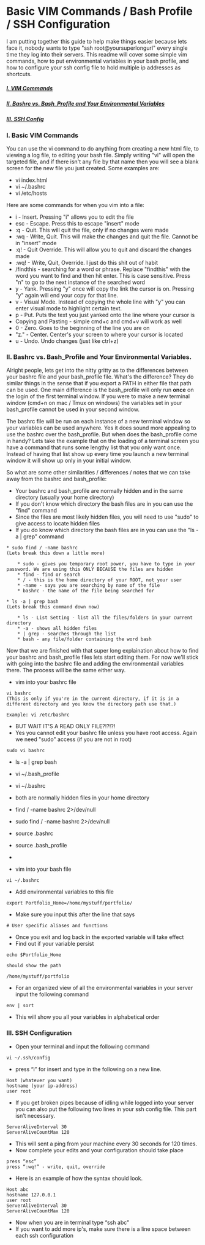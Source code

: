 # Basic VIM Commands / Bash Profile / SSH Configuration

I am putting together this guide to help make things easier because lets face it, nobody wants to type "ssh root@yoursuperlongurl" every single time they log into their servers. This readme will cover some simple vim commands, how to put environmental variables in your bash profile, and how to configure your ssh config file to hold multiple ip addresses as shortcuts.

##### [I. VIM Commands](#vim)
##### [II. Bashrc vs. Bash_Profile and Your Environmental Variables](#bash)
##### [III. SSH Config](#ssh)

### <a name=vim>I. Basic VIM Commands</a>

You can use the vi command to do anything from creating a new html file, to viewing a log file, to editing your bash file. Simply writing "vi" will open the targeted file, and if there isn't any file by that name then you will see a blank screen for the new file you just created. Some examples are:


* vi index.html
* vi ~/.bashrc
* vi /etc/hosts


Here are some commands for when you vim into a file:


* i - Insert. Pressing "i" allows you to edit the file
* esc - Escape. Press this to escape "insert" mode
* :q - Quit. This will quit the file, only if no changes were made
* :wq - Write, Quit. This will make the changes and quit the file. Cannot be in "insert" mode
* :q! - Quit Override. This will allow you to quit and discard the changes made
* :wq! - Write, Quit, Override. I just do this shit out of habit
* /findthis - searching for a word or phrase. Replace "findthis" with the word you want to find and then hit enter. This is case sensitive. Press "n" to go to the next instance of the searched word
* y - Yank. Pressing "y" once will copy the link the cursor is on. Pressing "y" again will end your copy for that line. 
* v - Visual Mode. Instead of copying the whole line with "y" you can enter visual mode to highlight certain text.
* p - Put. Puts the text you just yanked onto the line where your cursor is
* Copying and Pasting - simple cmd+c and cmd+v will work as well
* 0 - Zero. Goes to the beginning of the line you are on
* "z." - Center. Center's your screen to where your cursor is located
* u - Undo. Undo changes (just like ctrl+z)



### <a name=bash>II. Bashrc vs. Bash_Profile and Your Environmental Variables.</a>

Alright people, lets get into the nitty gritty as to the differences between your bashrc file and your bash_profile file. What's the difference? They do similar things in the sense that if you export a PATH in either file that path can be used. One main difference is the bash_profile will only run **once** on the login of the first terminal window. If you were to make a new terminal window (cmd+n on mac / Tmux on windows) the variables set in your bash_profile cannot be used in your second window. 

The bashrc file will be run on each instance of a new terminal window so your variables can be used anywhere. Yes it does sound more appealing to use the bashrc over the bash_profile. But when does the bash_profile come in handy? Lets take the example that on the loading of a terminal screen you have a command that runs some lengthy list that you only want once. Instead of having that list show up every time you launch a new terminal window it will show up only in your initial window. 

So what are some other similarities / differences / notes that we can take away from the bashrc and bash_profile:

* Your bashrc and bash_profile are normally hidden and in the same directory (usually your home directory)
* If you don't know which directory the bash files are in you can use the "find" command
* Since the files are most likely hidden files, you will need to use "sudo" to give access to locate hidden files
* If you do know which directory the bash files are in you can use the "ls -a | grep" command
 

```
* sudo find / -name bashrc
(Lets break this down a little more)

	* sudo - gives you temporary root power, you have to type in your password. We are using this ONLY BECAUSE the files are hidden
	* find - find or search
	* / - this is the home directory of your ROOT, not your user
	* -name - says you are searching by name of the file
	* bashrc - the name of the file being searched for
	
* ls -a | grep bash
(Lets break this command down now)

	* ls - List Setting - list all the files/folders in your current directory
	* -a - shows all hidden files
	* | grep - searches through the list 
	* bash - any file/folder containing the word bash

```

Now that we are finished with that super long explaination about how to find your bashrc and bash_profile files lets start editing them. For now we'll stick with going into the bashrc file and adding the environmentail variables there. The process will be the same either way. 

* vim into your bashrc file

```
vi bashrc
(This is only if you're in the current directory, if it is in a different directory and you know the directory path use that.)

Example: vi /etc/bashrc
```

* BUT WAIT IT'S A READ ONLY FILE?!?!?!
* Yes you cannot edit your bashrc file unless you have root access. Again we need "sudo" access (if you are not in root) 

```
sudo vi bashrc
```







* ls -a | grep bash
* vi ~/.bash_profile
* vi ~/.bashrc
* both are normally hidden files in your home directory
* find / -name bashrc 2>/dev/null
* sudo find / -name bashrc 2>/dev/null
* source .bashrc
* source .bash_profile
* 


* vim into your bash file

```
vi ~/.bashrc
```

* Add environmental variables to this file

```
export Portfolio_Home=/home/mystuff/portfolio/
```
* Make sure you input this after the line that says 

```
# User specific aliases and functions
```

* Once you exit and log back in the exported variable will take effect
* Find out if your variable persist

```
echo $Portfolio_Home

should show the path

/home/mystuff/portfolio
```

* For an organized view of all the environmental variables in your server input the following command

```
env | sort
```

* This will show you all your variables in alphabetical order




### <a name=ssh>III. SSH Configuration</a>

* Open your terminal and input the following command

```
vi ~/.ssh/config

```

* press “i” for insert and type in the following on a new line.

```
Host (whatever you want)
hostname (your ip-address)
user root
```

* If you get broken pipes because of idling while logged into your server you can also put the following two lines in your ssh config file. This part isn’t necessary.

```
ServerAliveInterval 30
ServerAliveCountMax 120
```

* This will sent a ping from your machine every 30 seconds for 120 times. 
* Now complete your edits and your configuration should take place

```
press “esc”
press “:wq!” - write, quit, override
```

* Here is an example of how the syntax should look.

```
Host abc
hostname 127.0.0.1
user root
ServerAliveInterval 30
ServerAliveCountMax 120
```

* Now when you are in terminal type “ssh abc"
* If you want to add more ip's, make sure there is a line space between each ssh configuration